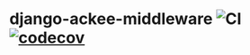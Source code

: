 # django-ackee-middleware ![CI](https://github.com/suda/django-ackee-middleware/workflows/CI/badge.svg) [![codecov](https://codecov.io/gh/suda/django-ackee-middleware/branch/master/graph/badge.svg)](https://codecov.io/gh/suda/django-ackee-middleware)